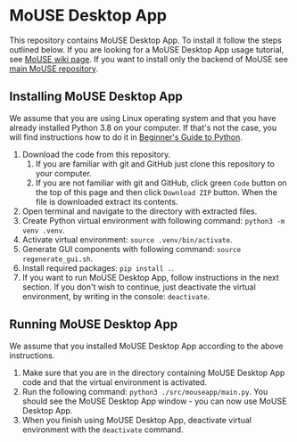 # MoUSE Desktop App
This repository contains MoUSE Desktop App. To install it follow the steps 
outlined below. If you are looking for a MoUSE Desktop App usage tutorial,
see [MoUSE wiki page](https://github.com/JosephTheMoUSE/MoUSE-docs/wiki). If you
want to install only the backend of MoUSE see 
[main MoUSE repository](https://github.com/JosephTheMoUSE/MoUSE#mouse).

## Installing MoUSE Desktop App
We assume that you are using Linux operating system and that you have already 
installed Python 3.8 on your computer. If that's not the case, you will find 
instructions how to do it in
[Beginner's Guide to Python](https://wiki.python.org/moin/BeginnersGuide).

1. Download the code from this repository.
   1. If you are familiar with git and GitHub just clone this repository to 
      your computer.
   2. If you are not familiar with git and GitHub, click green `Code` button 
      on the top of this page and then click `Download ZIP` button. When the 
      file is downloaded extract its contents. 
2. Open terminal and navigate to the directory with extracted files. 
3. Create Python virtual environment with following command: 
   `python3 -m venv .venv`.
4. Activate virtual environment: `source .venv/bin/activate`.
5. Generate GUI components with following command: `source regenerate_gui.sh`.
6. Install required packages: `pip install .`.
7. If you want to run MoUSE Desktop App, follow instructions in the next section.
   If you don't wish to continue, just deactivate the virtual environment, by 
   writing in the console: `deactivate`.

## Running MoUSE Desktop App
We assume that you installed MoUSE Desktop App according to the above instructions.
1. Make sure that you are in the directory containing MoUSE Desktop App code 
   and that the virtual environment is activated.
2. Run the following command: `python3 ./src/mouseapp/main.py`. You should see the 
   MoUSE Desktop App window - you can now use MoUSE Desktop App.
3. When you finish using MoUSE Desktop App, deactivate virtual environment with the 
`deactivate` command.
   